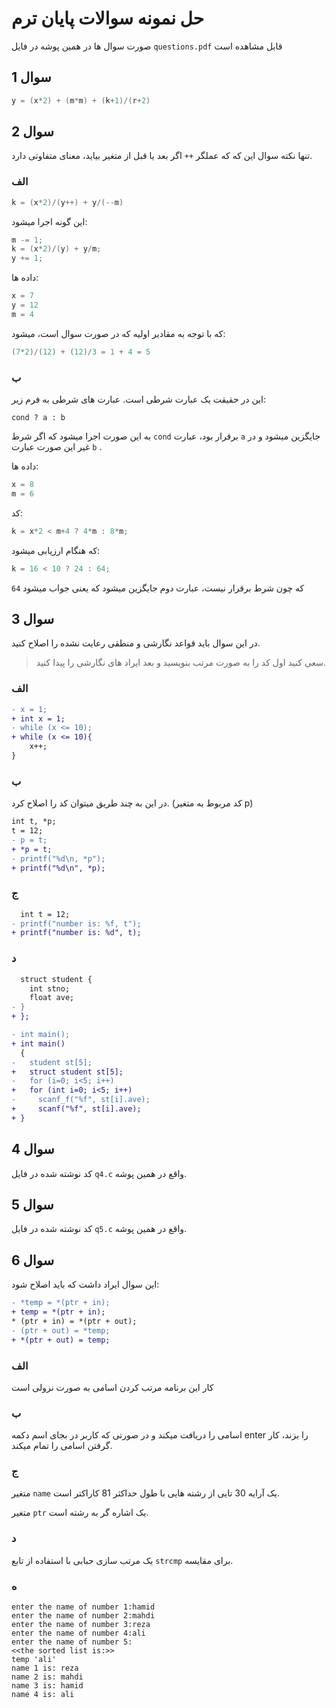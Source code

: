 # حل نمونه سوالات پایان ترم
صورت سوال ها در همین پوشه در فایل 
`questions.pdf`
قابل مشاهده است

## سوال 1
```c
y = (x*2) + (m*m) + (k+1)/(r+2)
```

## سوال 2
تنها نکته سوال این که که عملگر 
`++`
اگر بعد یا قبل از متغیر بیاید، معنای متفاوتی دارد.

### الف

```c
k = (x*2)/(y++) + y/(--m)
```

این گونه اجرا میشود:
```c
m -= 1;
k = (x*2)/(y) + y/m;
y += 1;
```

داده ها:
```c
x = 7
y = 12
m = 4
```

که با توجه به مقادیر اولیه که در صورت سوال است، میشود:
```c
(7*2)/(12) + (12)/3 = 1 + 4 = 5
```

### ب
این در حقیقت یک عبارت شرطی است.
عبارت های شرطی به فرم زیر:
```
cond ? a : b
```
به این صورت اجرا میشود که اگر شرط 
`cond`
برقرار بود، عبارت 
`a`
جایگزین میشود و در غیر این صورت عبارت
`b`
.

داده ها:
```c
x = 8
m = 6
```

کد:
```c
k = x*2 < m+4 ? 4*m : 8*m;
```

که هنگام ارزیابی میشود:
```c
k = 16 < 10 ? 24 : 64;
```

که چون شرط برقرار نیست، عبارت دوم جایگزین میشود که یعنی جواب میشود `64`


## سوال 3
در این سوال باید قواعد نگارشی و منطقی رعایت نشده را اصلاح کنید.

> سعی کنید اول کد را به صورت مرتب بنویسید و بعد ایراد های نگارشی را پیدا کنید.

### الف
```diff
- x = 1;
+ int x = 1;
- while (x <= 10);
+ while (x <= 10){
    x++;
}
```

### ب
در این به چند طریق میتوان کد را اصلاح کرد. (کد مربوط به متغیر p)

```diff
int t, *p;
t = 12;
- p = t;
+ *p = t;
- printf("%d\n, *p");
+ printf("%d\n", *p);
```

### ج
```diff
  int t = 12;
- printf("number is: %f, t");
+ printf("number is: %d", t);
```

### د
```diff
  struct student {
    int stno;
    float ave;
- }
+ };

- int main();
+ int main()
  { 
-   student st[5];
+   struct student st[5];
-   for (i=0; i<5; i++)
+   for (int i=0; i<5; i++)
-     scanf_f("%f", st[i].ave);
+     scanf("%f", st[i].ave);
+ }
```


## سوال 4
کد نوشته شده در فایل 
`q4.c` 
واقع در همین پوشه.

## سوال 5
کد نوشته شده در فایل 
`q5.c` 
واقع در همین پوشه.

## سوال 6
این سوال ایراد داشت که باید اصلاح شود:
```diff
- *temp = *(ptr + in);
+ temp = *(ptr + in);
* (ptr + in) = *(ptr + out);
- (ptr + out) = *temp;
+ *(ptr + out) = temp;
```

### الف
کار این برنامه مرتب کردن اسامی به صورت نزولی است

### ب
اسامی را دریافت میکند و در صورتی که کاربر در بجای اسم دکمه
enter
را بزند، کار گرفتن اسامی را تمام میکند.

### ج
متغیر 
`name`
یک آرایه 30 تایی از رشته هایی با طول حداکثر 81 کاراکتر است.

متغیر
`ptr`
یک اشاره گر به رشته است.

### د
یک مرتب سازی حبابی با استفاده از تابع
`strcmp`
برای مقایسه.

### ه
```
enter the name of number 1:hamid
enter the name of number 2:mahdi
enter the name of number 3:reza
enter the name of number 4:ali
enter the name of number 5:
<<the sorted list is:>>
temp 'ali'
name 1 is: reza
name 2 is: mahdi
name 3 is: hamid
name 4 is: ali
```